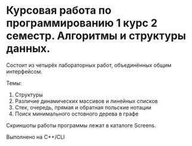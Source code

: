 # Курсовая работа по программированию 1 курс 2 семестр. Алгоритмы и структуры данных.

Состоит из четырёх лабораторных работ, объединённых общим интерфейсом.

Темы:
1) Структуры
2) Различие динамических массивов и линейных списков
3) Стек, очередь, прямая и обратная польские нотации
4) Поиск минимального остовного дерева в графе

Скриншоты работы программы лежат в каталоге Screens.

Выполнено на C++/CLI
